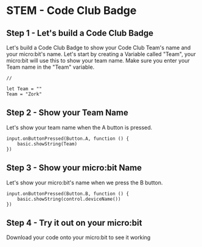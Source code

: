 # STEM - Code Club Badge
## Step 1 - Let's build a Code Club Badge 
Let's build a Code Club Badge to show your Code Club Team's name and your micro:bit's name.
Let's start by creating a Variable called "Team", your micro:bit will use this to show your team name. Make sure you enter your Team name in the "Team" variable.
```template
//
```
```blocks
let Team = ""
Team = "Zork"
```
## Step 2 - Show your Team Name
Let's show your team name when the A button is pressed.
```blocks
input.onButtonPressed(Button.A, function () {
    basic.showString(Team)
})
```
## Step 3 - Show your micro:bit Name
Let's show your micro:bit's name when we press the B button.
```blocks
input.onButtonPressed(Button.B, function () {
    basic.showString(control.deviceName())
})
```
## Step 4 - Try it out on your micro:bit
Download your code onto your micro:bit to see it working

